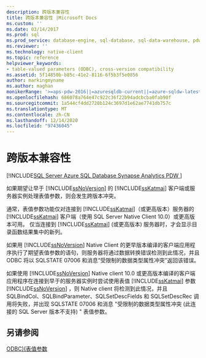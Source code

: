 ```yaml
---
description: 跨版本兼容性
title: 跨版本兼容性 |Microsoft Docs
ms.custom: ''
ms.date: 03/14/2017
ms.prod: sql
ms.prod_service: database-engine, sql-database, sql-data-warehouse, pdw
ms.reviewer: ''
ms.technology: native-client
ms.topic: reference
helpviewer_keywords:
- table-valued parameters (ODBC), cross-version compatibility
ms.assetid: 5f14850b-b85c-41e2-8116-6f5b3f5e0856
author: markingmyname
ms.author: maghan
monikerRange: '>=aps-pdw-2016||=azuresqldb-current||=azure-sqldw-latest||>=sql-server-2016||>=sql-server-linux-2017||=azuresqldb-mi-current'
ms.openlocfilehash: 686078a764e47c922c36f22b94adcbcba0fab90f
ms.sourcegitcommit: 1a544cf4dd2720b124c3697d1e62ae7741db757c
ms.translationtype: MT
ms.contentlocale: zh-CN
ms.lasthandoff: 12/14/2020
ms.locfileid: "97436045"
---
```

# <a name="cross-version-compatibility"></a>跨版本兼容性
[!INCLUDE[SQL Server Azure SQL Database Synapse Analytics PDW ](../../includes/applies-to-version/sql-asdb-asdbmi-asa-pdw.md)]

  如果期望让早于 [!INCLUDE[ssNoVersion](../../includes/ssnoversion-md.md)] 的 [!INCLUDE[ssKatmai](../../includes/sskatmai-md.md)] 客户端或服务器实例处理表值参数，则会发生跨版本冲突。  
  
 通常，表值参数功能仅对连接到 [!INCLUDE[ssKatmai](../../includes/sskatmai-md.md)]（或更高版本）服务器的 [!INCLUDE[ssKatmai](../../includes/sskatmai-md.md)] 客户端（使用 SQL Server Native Client 10.0）或更高版本可用。 仅当连接到 [!INCLUDE[ssKatmai](../../includes/sskatmai-md.md)] (或更高版本) 服务器时，才会显示目录函数结果集中的新列。  
  
 如果用 [!INCLUDE[ssNoVersion](../../includes/ssnoversion-md.md)] Native Client 的更早版本编译的客户端应用程序执行了期望表值参数的语句，则服务器将通过数据转换错误检测到此情况，并且 ODBC 将以 SQLSTATE 07006 和消息“受限制的数据类型属性冲突”返回该错误。  
  
 如果使用 [!INCLUDE[ssNoVersion](../../includes/ssnoversion-md.md)] Native client 10.0 或更高版本编译的客户端应用程序在连接到早于的服务器实例时尝试使用表值 [!INCLUDE[ssKatmai](../../includes/sskatmai-md.md)] 参数 [!INCLUDE[ssNoVersion](../../includes/ssnoversion-md.md)] ，则 Native client 将检测到此情况，并且 SQLBindCol、SQLBindParameter、SQLSetDescFields 和 SQLSetDescRec 调用将失败，并出现 SQLSTATE 07006 和消息 "受限制的数据类型属性冲突 (此连接的 SQL Server 版本不支持) " 表值参数。  
  
## <a name="see-also"></a>另请参阅  
 [ODBC&#41;&#40;表值参数 ](../../relational-databases/native-client-odbc-table-valued-parameters/table-valued-parameters-odbc.md)  
  
  
